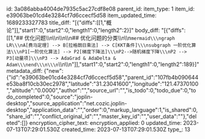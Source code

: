 id: 3a086abba4004de7935c5ac27cdf8e08
parent_id: 
item_type: 1
item_id: e39063be01cd4e3284cf7d6ccecf5d58
item_updated_time: 1689233327783
title_diff: "[{\"diffs\":[[1,\"概论\"]],\"start1\":0,\"start2\":0,\"length1\":0,\"length2\":2}]"
body_diff: "[{\"diffs\":[[1,\"## 优化问题\\\n\\\n\\\n\\\n## 优化问题的分类\\\n\\\n```mermaid\\\ngraph LR\\\nA[费马定理] --> B[拉格朗日乘法] --> C[KKT条件]\\\nsubgraph 一阶优化算法\\\nP1[一阶优化算法] --> P2[梯度下降法]\\\nP2-->随机梯度下降\\\nP2 --> P3[动量项]\\\nP3 --> AdaGrad & AdaDelta & Adam\\\nend\\\n\\\n```\\\n\\\n\"]],\"start1\":0,\"start2\":0,\"length1\":0,\"length2\":189}]"
metadata_diff: {"new":{"id":"e39063be01cd4e3284cf7d6ccecf5d58","parent_id":"107fb4b090644e53ba8f10cb30ec2978","latitude":"31.23041600","longitude":"121.47370100","altitude":"0.0000","author":"","source_url":"","is_todo":0,"todo_due":0,"todo_completed":0,"source":"joplin-desktop","source_application":"net.cozic.joplin-desktop","application_data":"","order":0,"markup_language":1,"is_shared":0,"share_id":"","conflict_original_id":"","master_key_id":"","user_data":""},"deleted":[]}
encryption_cipher_text: 
encryption_applied: 0
updated_time: 2023-07-13T07:29:01.530Z
created_time: 2023-07-13T07:29:01.530Z
type_: 13